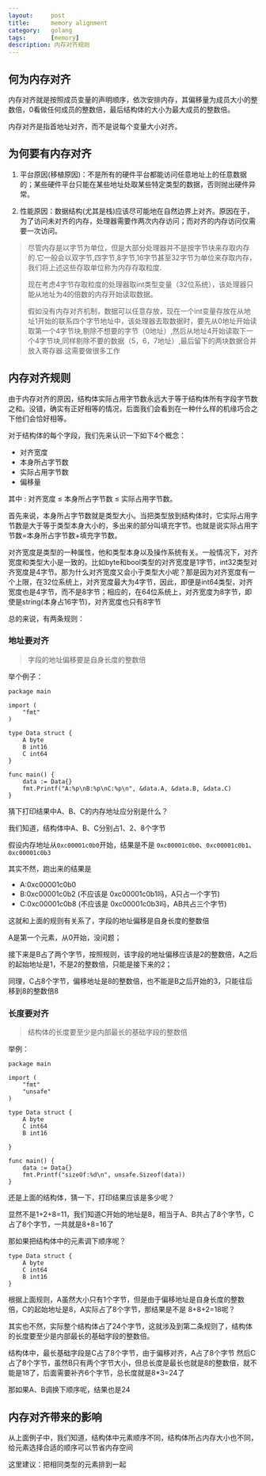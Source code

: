 ```yaml
---
layout:     post
title:      memory alignment
category:   golang
tags:       [memory]
description: 内存对齐规则
---
```



## 何为内存对齐

内存对齐就是按照成员变量的声明顺序，依次安排内存，其偏移量为成员大小的整数倍，0看做任何成员的整数倍，最后结构体的大小为最大成员的整数倍。

内存对齐是指首地址对齐，而不是说每个变量大小对齐。



## 为何要有内存对齐

1. 平台原因(移植原因)：不是所有的硬件平台都能访问任意地址上的任意数据的；某些硬件平台只能在某些地址处取某些特定类型的数据，否则抛出硬件异常。

2. 性能原因：数据结构(尤其是栈)应该尽可能地在自然边界上对齐。原因在于，为了访问未对齐的内存，处理器需要作两次内存访问；而对齐的内存访问仅需要一次访问。

> 尽管内存是以字节为单位，但是大部分处理器并不是按字节块来存取内存的.它一般会以双字节,四字节,8字节,16字节甚至32字节为单位来存取内存，我们将上述这些存取单位称为内存存取粒度.
>
> 现在考虑4字节存取粒度的处理器取int类型变量（32位系统），该处理器只能从地址为4的倍数的内存开始读取数据。
>
> 假如没有内存对齐机制，数据可以任意存放，现在一个int变量存放在从地址1开始的联系四个字节地址中，该处理器去取数据时，要先从0地址开始读取第一个4字节块,剔除不想要的字节（0地址）,然后从地址4开始读取下一个4字节块,同样剔除不要的数据（5，6，7地址）,最后留下的两块数据合并放入寄存器.这需要做很多工作


## 内存对齐规则

由于内存对齐的原因，结构体实际占用字节数永远大于等于结构体所有字段字节数之和。没错，确实有正好相等的情况，后面我们会看到在一种什么样的机缘巧合之下他们会恰好相等。

对于结构体的每个字段，我们先来认识一下如下4个概念：

- 对齐宽度
- 本身所占字节数
- 实际占用字节数
- 偏移量

其中 : 对齐宽度 ≤ 本身所占字节数 ≤ 实际占用字节数。

首先来说，本身所占字节数就是类型大小。当把类型放到结构体时，它实际占用字节数是大于等于类型本身大小的，多出来的部分叫填充字节。也就是说实际占用字节数=本身所占字节数+填充字节数。

对齐宽度是类型的一种属性，他和类型本身以及操作系统有关。一般情况下，对齐宽度和类型大小是一致的。比如byte和bool类型的对齐宽度是1字节，int32类型对齐宽度是4字节。那为什么对齐宽度又会小于类型大小呢？那是因为对齐宽度有一个上限，在32位系统上，对齐宽度最大为4字节，因此，即便是int64类型，对齐宽度也是4字节，而不是8字节；相应的，在64位系统上，对齐宽度为8字节，即使是string(本身占16字节)，对齐宽度也只有8字节



总的来说，有两条规则：

### 地址要对齐


> 字段的地址偏移要是自身长度的整数倍


举个例子：


```
package main

import (
	"fmt"
)

type Data struct {
	A byte
	B int16
	C int64
}

func main() {
	data := Data{}
	fmt.Printf("A:%p\nB:%p\nC:%p\n", &data.A, &data.B, &data.C)
}
```


猜下打印结果中A、B、C的内存地址应分别是什么？

我们知道，结构体中A、B、C分别占1、2、8个字节

假设内存地址从```0xc00001c0b0```开始，结果是不是 ```0xc00001c0b0```、```0xc00001c0b1```、```0xc00001c0b3```

其实不然，跑出来的结果是

- A:0xc00001c0b0
- B:0xc00001c0b2 (不应该是 0xc00001c0b1吗，A只占一个字节)
- C:0xc00001c0b8 (不应该是 0xc00001c0b3吗，AB共占三个字节)

这就和上面的规则有关系了，字段的地址偏移是自身长度的整数倍

A是第一个元素，从0开始，没问题；

接下来是B占了两个字节，按照规则，该字段的地址偏移应该是2的整数倍，A之后的起始地址是1，不是2的整数倍，只能是接下来的2；

同理，C占8个字节，偏移地址是8的整数倍，也不能是B之后开始的3，只能往后移到8的整数倍8


### 长度要对齐


> 结构体的长度要至少是内部最长的基础字段的整数倍

举例：


```
package main

import (
	"fmt"
	"unsafe"
)

type Data struct {
	A byte
	C int64
	B int16

}

func main() {
	data := Data{}
	fmt.Printf("sizeOf:%d\n", unsafe.Sizeof(data))
}
```

还是上面的结构体，猜一下，打印结果应该是多少呢？

显然不是1+2+8=11，我们知道C开始的地址是8，相当于A、B共占了8个字节，C占了8个字节，一共就是8+8=16了

那如果把结构体中的元素调下顺序呢？


```
type Data struct {
	A byte
	C int64
	B int16
}
```

根据上面规则，A虽然大小只有1个字节，但是由于偏移地址是自身长度的整数倍，C的起始地址是8，A实际占了8个字节，那结果是不是 8+8+2=18呢？

其实也不然，实际整个结构体占了24个字节，这就涉及到第二条规则了，结构体的长度要至少是内部最长的基础字段的整数倍。

结构体中，最长基础字段是C占了8个字节，由于偏移对齐，A占了8个字节 然后C占了8个字节，虽然B只有两个字节大小，但总长度是最长也就是8的整数倍，就不能是18了，后面需要补齐6个字节，总长度就是8*3=24了

那如果A、B调换下顺序呢，结果也是24



## 内存对齐带来的影响

从上面例子中，我们知道，结构体中元素顺序不同，结构体所占内存大小也不同，给元素选择合适的顺序可以节省内存空间

这里建议：把相同类型的元素排到一起






